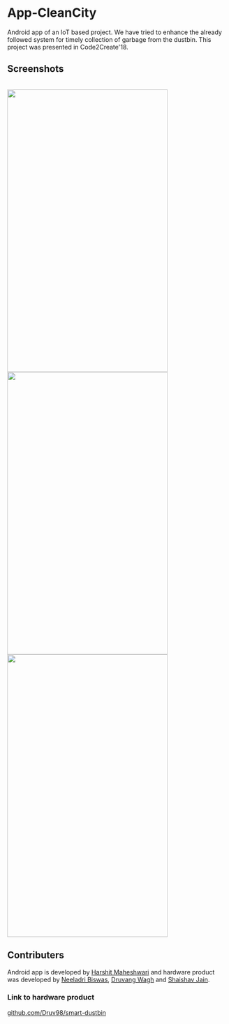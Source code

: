 # App-CleanCity
Android app of an IoT based project. We have tried to enhance the already followed system for timely collection of garbage from the dustbin. This project was presented in Code2Create'18. 

## Screenshots
<p>
  <br>
  <img src = "https://i.imgur.com/6MmIC92.png" width = 367 height = 648><br>
  <img src = "https://i.imgur.com/zydKkcH.png" width = 367 height = 648><br>
  <img src = "https://i.imgur.com/MZdSnU0.png" width = 367 height = 648><br>
</p>

## Contributers
Android app is developed by [Harshit Maheshwari](https://github.com/harshitm98) and hardware product was developed by [Neeladri Biswas](https://github.com/Thedeathslayer1), [Druvang Wagh](https://github.com/Druv98) and [Shaishav Jain](https://github.com/dragonslayer01).

### Link to hardware product
[github.com/Druv98/smart-dustbin](https://github.com/Druv98/Smart-Dustbin)
